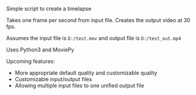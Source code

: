 Simple script to create a timelapse

Takes one frame per second from input file.
Creates the output video at 30 fps.

Assumes the input file is `D:/test.mov` and
output file is `D:/test_out.mp4`

Uses Python3 and MoviePy

Upcoming features:

* More appropriate default quality and customizable quality
* Customizable input/output files
* Allowing multiple input files to one unified output file

